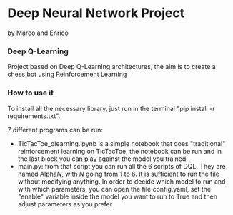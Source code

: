 # Deep Neural Network Project

by Marco and Enrico

### Deep Q-Learning

Project based on Deep Q-Learning architectures, the aim is to create a chess bot using Reinforcement Learning


### How to use it

To install all the necessary library, just run in the terminal "pip install -r requirements.txt".

7 different programs can be run:

- TicTacToe_qlearning.ipynb is a simple notebook that does "traditional" reinforcement learning on TicTacToe, the notebook can be run and in the last block you can play against the model you trained
- main.py: from that script you can run all the 6 scripts of DQL. They are named Alpha$N$, with $N$ going from 1 to 6. It is sufficient to run the file without modifying anything. In order to decide which model to run and with which parameters, you can open the file config.yaml, set the "enable" variable inside the model you want to run to True and then adjust parameters as you prefer
